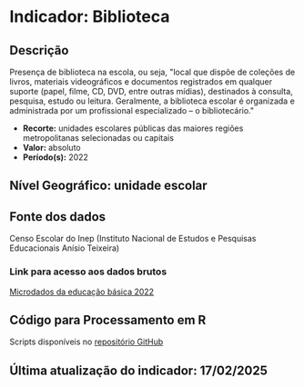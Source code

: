 # Indicador: Biblioteca

## Descrição

Presença de biblioteca na escola, ou seja, "local que dispõe de coleções de livros, materiais videográficos e documentos registrados em qualquer suporte (papel, filme, CD, DVD, entre outras mídias), destinados à consulta, pesquisa, estudo ou leitura. Geralmente, a biblioteca escolar é organizada e administrada por um profissional especializado – o bibliotecário."

- **Recorte:** unidades escolares públicas das maiores regiões metropolitanas selecionadas ou capitais
- **Valor:** absoluto
- **Período(s):** 2022

## Nível Geográfico: **unidade escolar**

## Fonte dos dados
Censo Escolar do Inep (Instituto Nacional de Estudos e Pesquisas Educacionais Anísio Teixeira)

### Link para acesso aos dados brutos

[Microdados da educação básica 2022](https://www.gov.br/inep/pt-br/areas-de-atuacao/pesquisas-estatisticas-e-indicadores/censo-escolar/resultados/2022)

## Código para Processamento em R
Scripts disponíveis no [repositório GitHub](https://github.com/cem-usp/georedus)

## Última atualização do indicador: 17/02/2025
